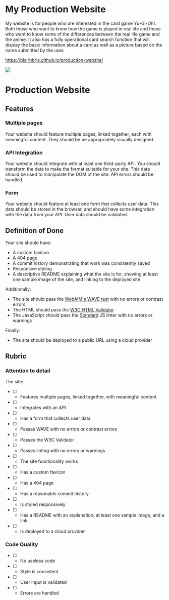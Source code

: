 # My Production Website

My website is for people who are interested in the card game Yu-Gi-Oh!. Both those who want to know how the game is played in real life and those who want to know some of the differences between the 
real life game and the anime. It also has a fully operational card search function that will display the basic information about a card as well as a picture based on the name submitted by the user.

https://blairhbris.github.io/production-website/

![](https://i2.paste.pics/GO3PU.png)

# Production Website

## Features

### Multiple pages

Your website should feature multiple pages, linked together, each with meaningful content. They should be be appropriately visually designed.

### API Integration

Your website should integrate with at least one third-party API. You should transform the data to make the format suitable for your site. This data should be used to manipulate the DOM of the site. API errors should be handled.

### Form

Your website should feature at least one form that collects user data. This data should be stored in the browser, and should have some integration with the data from your API. User data should be validated.

## Definition of Done

Your site should have:

* A custom favicon
* A 404 page
* A commit history demonstrating that work was consistently saved
* Responsive styling
* A descriptive README explaining what the site is for, showing at least one sample image of the site, and linking to the deployed site

Additionally:

* The site should pass the [WebAIM's WAVE test](https://wave.webaim.org/) with no errors or contrast errors
* The HTML should pass the [W3C HTML Validator](https://validator.w3.org/)
* The JavaScript should pass the [Standard](https://standardjs.com/) JS linter with no errors or warnings

Finally:

* The site should be deployed to a public URL using a cloud provider

## Rubric

### Attention to detail

The site:

* [ ] - Features multiple pages, linked together, with meaningful content
* [ ] - Integrates with an API
* [ ] - Has a form that collects user data
* [ ] - Passes WAVE with no errors or contrast errors
* [ ] - Passes the W3C Validator
* [ ] - Passes linting with no errors or warnings
* [ ] - The site functionality works
* [ ] - Has a custom favicon
* [ ] - Has a 404 page
* [ ] - Has a reasonable commit history
* [ ] - Is styled responsively
* [ ] - Has a README with an explanation, at least one sample image, and a link
* [ ] - Is deployed to a cloud provider

### Code Quality

* [ ] - No useless code
* [ ] - Style is consistent
* [ ] - User input is validated
* [ ] - Errors are handled
